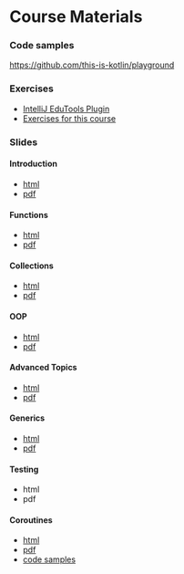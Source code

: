 # Course Materials

### Code samples
https://github.com/this-is-kotlin/playground

### Exercises
- [IntelliJ EduTools Plugin](https://plugins.jetbrains.com/plugin/10081-edutools)
- [Exercises for this course](https://plugins.jetbrains.com/plugin/17708--this-is-kotlin-)

### Slides

#### Introduction
- [html](https://this-is-kotlin.github.io/slides-introduction/#0)
- [pdf](https://github.com/this-is-kotlin/slides-introduction/blob/main/doc/this%20is%20Kotlin%20-%2001%20-%20Introduction.pdf)

#### Functions
- [html](https://this-is-kotlin.github.io/slides-functions/)
- [pdf](https://github.com/this-is-kotlin/slides-functions/blob/main/doc/this%20is%20Kotlin%20-%2002%20-%20Functions.pdf)

#### Collections
- [html](https://this-is-kotlin.github.io/slides-collections/)
- [pdf](https://github.com/this-is-kotlin/slides-collections/blob/main/doc/this%20is%20Kotlin%20-%2003%20-%20Collections.pdf)

#### OOP
- [html](https://this-is-kotlin.github.io/slides-oop/)
- [pdf](https://github.com/this-is-kotlin/slides-oop/blob/main/doc/this%20is%20Kotlin%20-%2004%20-%20OOP.pdf)

#### Advanced Topics
- [html](https://this-is-kotlin.github.io/slides-advanced-topics/)
- [pdf](https://github.com/this-is-kotlin/slides-advanced-topics/blob/main/docs/this%20is%20kotlin%20-05-%20Advanced%20Topics.pdf)

#### Generics
- [html](https://this-is-kotlin.github.io/slides-generics/)
- [pdf](https://github.com/this-is-kotlin/slides-generics/blob/main/docs/this%20is%20kotlin%20-06-%20Generics.pdf)

#### Testing
- html
- pdf

#### Coroutines
- [html](https://this-is-kotlin.github.io/slides-coroutines/)
- [pdf](https://github.com/this-is-kotlin/slides-coroutines/blob/main/docs/this%20is%20Kotlin%20-08-%20Coroutines.pdf)
- [code samples](https://github.com/this-is-kotlin/bakery)
